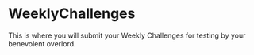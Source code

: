 # WeeklyChallenges
This is where you will submit your Weekly Challenges for testing by your benevolent overlord.
